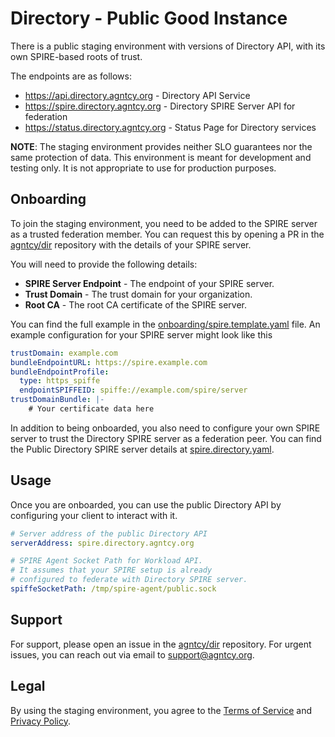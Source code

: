 # Directory - Public Good Instance

There is a public staging environment with versions of Directory API, 
with its own SPIRE-based roots of trust.

The endpoints are as follows:

- https://api.directory.agntcy.org - Directory API Service
- https://spire.directory.agntcy.org - Directory SPIRE Server API for federation
- https://status.directory.agntcy.org - Status Page for Directory services

**NOTE**: The staging environment provides neither SLO guarantees nor the same protection of data.
This environment is meant for development and testing only. It is not appropriate to use for production purposes.

## Onboarding

To join the staging environment, you need to be added to the SPIRE server as a trusted federation member.
You can request this by opening a PR in the [agntcy/dir](https://github.com/agntcy/dir) repository with the details of your SPIRE server.

You will need to provide the following details:
- **SPIRE Server Endpoint** - The endpoint of your SPIRE server.
- **Trust Domain** - The trust domain for your organization.
- **Root CA** - The root CA certificate of the SPIRE server.

You can find the full example in the [onboarding/spire.template.yaml](onboarding/spire.template.yaml) file.
An example configuration for your SPIRE server might look like this

```yaml
trustDomain: example.com
bundleEndpointURL: https://spire.example.com
bundleEndpointProfile:
  type: https_spiffe
  endpointSPIFFEID: spiffe://example.com/spire/server
trustDomainBundle: |-
    # Your certificate data here
```

In addition to being onboarded, you also need to configure your own SPIRE server to trust the Directory SPIRE server as a federation peer.
You can find the Public Directory SPIRE server details at [spire.directory.yaml](spire.directory.yaml).

## Usage

Once you are onboarded, you can use the public Directory API by configuring your client to interact with it.

```yaml
# Server address of the public Directory API
serverAddress: spire.directory.agntcy.org

# SPIRE Agent Socket Path for Workload API.
# It assumes that your SPIRE setup is already
# configured to federate with Directory SPIRE server.
spiffeSocketPath: /tmp/spire-agent/public.sock
```

## Support

For support, please open an issue in the [agntcy/dir](https://github.com/agntcy/dir) repository.
For urgent issues, you can reach out via email to [support@agntcy.org](mailto:support@agntcy.org).

## Legal

By using the staging environment, you agree to the [Terms of Service](https://docs.agntcy.org/dir/public_instance/terms) and [Privacy Policy](https://docs.agntcy.org/dir/public_instance/privacy).
